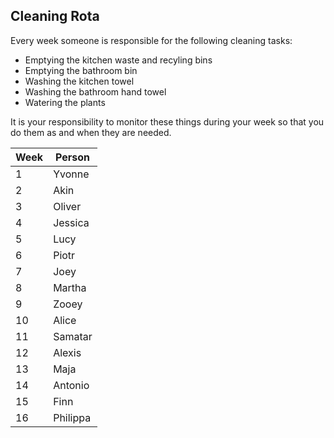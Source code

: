 ## Cleaning Rota

Every week someone is responsible for the following cleaning tasks:

- Emptying the kitchen waste and recyling bins
- Emptying the bathroom bin
- Washing the kitchen towel
- Washing the bathroom hand towel
- Watering the plants

It is your responsibility to monitor these things during your week so that you do them
as and when they are needed.

|Week|Person|
|----|------|
|1|Yvonne   |
|2|Akin     |  
|3|Oliver   |
|4|Jessica  |
|5|Lucy     |
|6|Piotr    |
|7|Joey     |
|8|Martha   |
|9|Zooey    |
|10|Alice   |
|11|Samatar |
|12|Alexis  |
|13|Maja    |
|14|Antonio |
|15|Finn    |
|16|Philippa|
